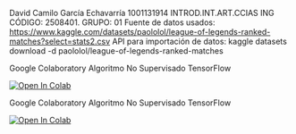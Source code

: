 David Camilo García Echavarría
1001131914
INTROD.INT.ART.CCIAS ING 
CÓDIGO: 2508401. GRUPO: 01
Fuente de datos usados: https://www.kaggle.com/datasets/paololol/league-of-legends-ranked-matches?select=stats2.csv
API para importación de datos: kaggle datasets download -d paololol/league-of-legends-ranked-matches

Google Colaboratory Algoritmo No Supervisado TensorFlow

[![Open In Colab](https://colab.research.google.com/assets/colab-badge.svg)](https://colab.research.google.com/github/davidc-garcia/LOL_Winner_Prediction_IA/blob/main/02-Modelo_Supervisado.ipynb)

Google Colaboratory Algoritmo No Supervisado TensorFlow

[![Open In Colab](https://colab.research.google.com/assets/colab-badge.svg)](https://colab.research.google.com/github/davidc-garcia/LOL_Winner_Prediction_IA/blob/main/03-Modelo_No_Supervisado_TensorFlow.ipynb)
